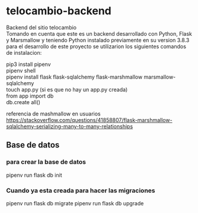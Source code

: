 # telocambio-backend
Backend del sitio telocambio <br />
Tomando en cuenta que este es un backend desarrollado con Python, Flask y Marsmallow y teniendo Python instalado previamente 
en su version 3.8.3 para el desarrollo de este proyecto se utilizarion los siguientes comandos de instalacion:

  pip3 install pipenv <br />
  pipenv shell <br />
  pipenv install flask flask-sqlalchemy flask-marshmallow marsmallow-sqlalchemy <br />
  touch app.py (si es que no hay un app.py creada)<br />
  from app import db <br />
  db.create all()

referencia de mashmallow en usuarios
https://stackoverflow.com/questions/41858807/flask-marshmallow-sqlalchemy-serializing-many-to-many-relationships

## Base de datos

### para crear la base de datos
pipenv run flask db init

### Cuando ya esta creada para hacer las migraciones
pipenv run flask db migrate
pipenv run flask db upgrade
